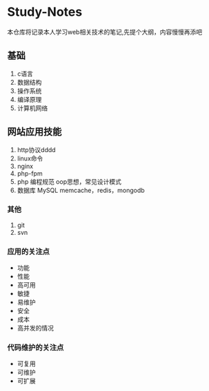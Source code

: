 # Study-Notes

本仓库将记录本人学习web相关技术的笔记,先提个大纲，内容慢慢再添吧

## 基础
1. c语言
1. 数据结构
1. 操作系统
1. 编译原理
1. 计算机网络

## 网站应用技能
1. http协议dddd
1. linux命令
1. nginx
1. php-fpm
1. php
    编程规范
    oop思想，常见设计模式
1. 数据库
    MySQL
    memcache，redis，mongodb

### 其他
1. git
1. svn

### 应用的关注点
* 功能
* 性能
* 高可用
* 敏捷
* 易维护
* 安全
* 成本
* 高并发的情况

### 代码维护的关注点
* 可复用
* 可维护
* 可扩展
